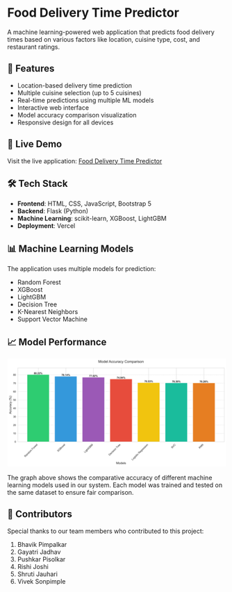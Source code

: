 # Food Delivery Time Predictor

A machine learning-powered web application that predicts food delivery times based on various factors like location, cuisine type, cost, and restaurant ratings.

## 🌟 Features

- Location-based delivery time prediction
- Multiple cuisine selection (up to 5 cuisines)
- Real-time predictions using multiple ML models
- Interactive web interface
- Model accuracy comparison visualization
- Responsive design for all devices

## 🚀 Live Demo

Visit the live application: [Food Delivery Time Predictor](https://your-vercel-url.vercel.app)

## 🛠️ Tech Stack

- **Frontend**: HTML, CSS, JavaScript, Bootstrap 5
- **Backend**: Flask (Python)
- **Machine Learning**: scikit-learn, XGBoost, LightGBM
- **Deployment**: Vercel

## 📊 Machine Learning Models

The application uses multiple models for prediction:
- Random Forest
- XGBoost
- LightGBM
- Decision Tree
- K-Nearest Neighbors
- Support Vector Machine

## 📈 Model Performance

![Model Accuracy Comparison](static/model_accuracy.png)

The graph above shows the comparative accuracy of different machine learning models used in our system. Each model was trained and tested on the same dataset to ensure fair comparison.

## 👥 Contributors

Special thanks to our team members who contributed to this project:

1. Bhavik Pimpalkar
2. Gayatri Jadhav
3. Pushkar Pisolkar
4. Rishi Joshi
5. Shruti Jauhari
6. Vivek Sonpimple 
